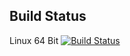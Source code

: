 ## Build Status

Linux 64 Bit [![Build Status](https://travis-ci.org/WhiteCoreSim/Whitecore-LibOMV.svg?branch=master)](https://travis-ci.org/WhiteCoreSim/Whitecore-LibOMV)
